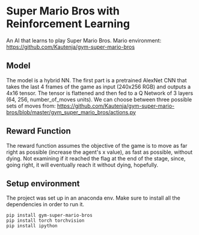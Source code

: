 # Super Mario Bros with Reinforcement Learning

An AI that learns to play Super Mario Bros. 
Mario environment: https://github.com/Kautenja/gym-super-mario-bros

## Model
The model is a hybrid NN. The first part is a pretrained AlexNet CNN that takes 
the last 4 frames of the game as input (240x256 RGB) and outputs a 4x16 tensor.
The tensor is flattened and then fed to a Q Network of 3 layers 
(64, 256, number_of_moves units).
We can choose between three possible sets of moves from:
https://github.com/Kautenja/gym-super-mario-bros/blob/master/gym_super_mario_bros/actions.py

## Reward Function
The reward function assumes the objective of the game is to move as far right 
as possible (increase the agent's x value), as fast as possible, without dying.
Not examining if it reached the flag at the end of the stage, since, going right,
it will eventually reach it without dying, hopefully.

## Setup environment
The project was set up in an anaconda env. Make sure to install all the
dependencies in order to run it.

```
pip install gym-super-mario-bros
pip install torch torchvision
pip install ipython
```